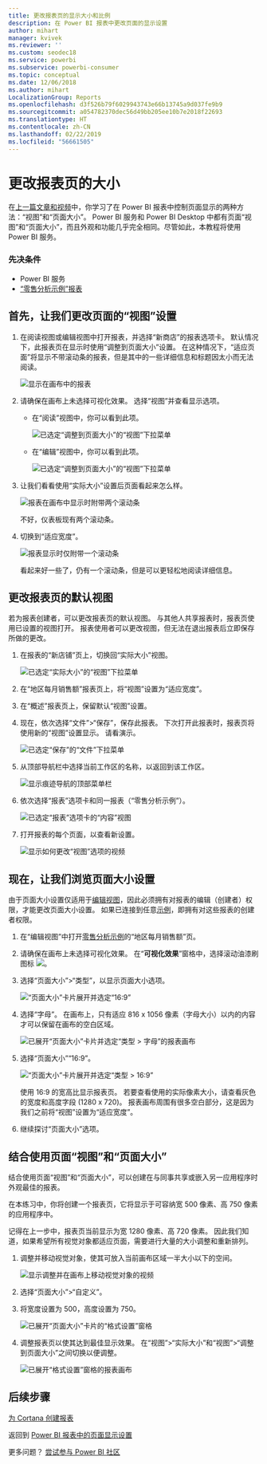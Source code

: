```yaml
---
title: 更改报表页的显示大小和比例
description: 在 Power BI 报表中更改页面的显示设置
author: mihart
manager: kvivek
ms.reviewer: ''
ms.custom: seodec18
ms.service: powerbi
ms.subservice: powerbi-consumer
ms.topic: conceptual
ms.date: 12/06/2018
ms.author: mihart
LocalizationGroup: Reports
ms.openlocfilehash: d3f526b79f6029943743e66b13745a9d037fe9b9
ms.sourcegitcommit: a054782370dec56d49bb205ee10b7e2018f22693
ms.translationtype: HT
ms.contentlocale: zh-CN
ms.lasthandoff: 02/22/2019
ms.locfileid: "56661505"
---
```

# <a name="change-the-size-of-a-report-page"></a>更改报表页的大小
在[上一篇文章和视频](../power-bi-report-display-settings.md)中，你学习了在 Power BI 报表中控制页面显示的两种方法：“视图”和“页面大小”。 Power BI 服务和 Power BI Desktop 中都有页面“视图”和“页面大小”，而且外观和功能几乎完全相同。尽管如此，本教程将使用 Power BI 服务。

### <a name="prerequisites"></a>先决条件
- Power BI 服务   
- [“零售分析示例”报表](../sample-retail-analysis.md)

## <a name="first-lets-change-the-page-view-setting"></a>首先，让我们更改页面的“视图”设置

1. 在阅读视图或编辑视图中打开报表，并选择“新商店”的报表选项卡。 默认情况下，此报表页在显示时使用“调整到页面大小”设置。  在这种情况下，“适应页面”将显示不带滚动条的报表，但是其中的一些详细信息和标题因太小而无法阅读。

   ![显示在画布中的报表](media/end-user-report-view/pbi_fit_to_page.png)
2. 请确保在画布上未选择可视化效果。 选择“视图”并查看显示选项。

   * 在“阅读”视图中，你可以看到此项。

     ![已选定“调整到页面大小”的“视图”下拉菜单](media/end-user-report-view/power-bi-page-view-menu-new.png)
   * 在“编辑”视图中，你可以看到此项。

     ![已选定“调整到页面大小”的“视图”下拉菜单](media/end-user-report-view/power-bi-view-editing-view.png)

3. 让我们看看使用“实际大小”设置后页面看起来怎么样。

   ![报表在画布中显示时附带两个滚动条](media/end-user-report-view/power-bi-actal-size2.png)

   不好，仪表板现有两个滚动条。
4. 切换到“适应宽度”。

   ![报表显示时仅附带一个滚动条](media/end-user-report-view/pbi_fit_to_width.png)

   看起来好一些了，仍有一个滚动条，但是可以更轻松地阅读详细信息。

## <a name="change-the-default-view-for-a-report-page"></a>更改报表页的默认视图
若为报表创建者，可以更改报表页的默认视图。 与其他人共享报表时，报表页使用已设置的视图打开。 报表使用者可以更改视图，但无法在退出报表后立即保存所做的更改。

1. 在报表的“新店铺”页上，切换回“实际大小”视图。

   ![已选定“实际大小”的“视图”下拉菜单](media/end-user-report-view/power-bi-actual-size.png)

2. 在“地区每月销售额”报表页上，将“视图”设置为“适应宽度”。

3. 在“概述”报表页上，保留默认“视图”设置。

4. 现在，依次选择“文件”>“保存”，保存此报表。 下次打开此报表时，报表页将使用新的“视图”设置显示。 请看演示。

   ![已选定“保存”的“文件”下拉菜单](media/end-user-report-view/power-bi-save.png)
3. 从顶部导航栏中选择当前工作区的名称，以返回到该工作区。  

   ![显示痕迹导航的顶部菜单栏](media/end-user-report-view/power-bi-my-workspace.png)
4. 依次选择“报表”选项卡和同一报表（“零售分析示例”）。

    ![已选定“报表”选项卡的“内容”视图](media/end-user-report-view/power-bi-new-report2.png)
5. 打开报表的每个页面，以查看新设置。

   ![显示如何更改“视图”选项的视频](media/end-user-report-view/power-bi-page-view.gif)

## <a name="now-lets-explore-the-page-size-setting"></a>现在，让我们浏览页面大小设置
由于页面大小设置仅适用于[编辑视图](../service-interact-with-a-report-in-editing-view.md)，因此必须拥有对报表的编辑（创建者）权限，才能更改页面大小设置。 如果已连接到任意[示例](../sample-datasets.md)，即拥有对这些报表的创建者权限。

1. 在“编辑视图”中打开[零售分析示例](../sample-retail-analysis.md)的“地区每月销售额”页。
2. 请确保在画布上未选择可视化效果。  在“**可视化效果**”窗格中，选择滚动油漆刷图标 ![](media/end-user-report-view/power-bi-paintroller.png)。
3. 选择“页面大小”&gt;“类型”，以显示页面大小选项。

   ![“页面大小”卡片展开并选定“16:9”](media/end-user-report-view/power-bi-page-size-menu-new.png)
4. 选择“字母”。  在画布上，只有适应 816 x 1056 像素（字母大小）以内的内容才可以保留在画布的空白区域。

   ![已展开“页面大小”卡片并选定“类型 > 字母”的报表画布](media/end-user-report-view/power-bi-letter-new.png)
5. 选择“页面大小”“16:9”。

   ![“页面大小”卡片展开并选定“类型 > 16:9”](media/end-user-report-view/power-bi-16-to-9-new.png)

   使用 16:9 的宽高比显示报表页。 若要查看使用的实际像素大小，请查看灰色的宽度和高度字段 (1280 x 720)。 报表画布周围有很多空白部分，这是因为我们之前将“视图”设置为“适应宽度”。
7. 继续探讨“页面大小”选项。

## <a name="use-page-view-and-page-size-together"></a>结合使用页面“视图”和“页面大小”
结合使用页面“视图”和“页面大小”，可以创建在与同事共享或嵌入另一应用程序时外观最佳的报表。

在本练习中，你将创建一个报表页，它将显示于可容纳宽 500 像素、高 750 像素的应用程序中。

记得在上一步中，报表页当前显示为宽 1280 像素、高 720 像素。 因此我们知道，如果希望所有视觉对象都适应页面，需要进行大量的大小调整和重新排列。

1. 调整并移动视觉对象，使其可放入当前画布区域一半大小以下的空间。

    ![显示调整并在画布上移动视觉对象的视频](media/end-user-report-view/power-bi-custom-view.gif)
2. 选择“页面大小”&gt;“自定义”。
3. 将宽度设置为 500，高度设置为 750。

    ![已展开“页面大小”卡片的“格式设置”窗格](media/end-user-report-view/power-bi-custom-new.png)
4. 调整报表页以使其达到最佳显示效果。 在“视图”>“实际大小”和“视图”>“调整到页面大小”之间切换以便调整。

    ![已展开“格式设置”窗格的报表画布](media/end-user-report-view/power-bi-final-new.png)

## <a name="next-steps"></a>后续步骤
[为 Cortana 创建报表](../service-cortana-answer-cards.md)

返回到 [Power BI 报表中的页面显示设置](../power-bi-report-display-settings.md)

更多问题？ [尝试参与 Power BI 社区](http://community.powerbi.com/)
